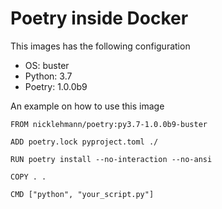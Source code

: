 Poetry inside Docker
====================

This images has the following configuration

- OS: buster
- Python: 3.7
- Poetry: 1.0.0b9

An example on how to use this image

```
FROM nicklehmann/poetry:py3.7-1.0.0b9-buster

ADD poetry.lock pyproject.toml ./

RUN poetry install --no-interaction --no-ansi

COPY . .

CMD ["python", "your_script.py"]
```
